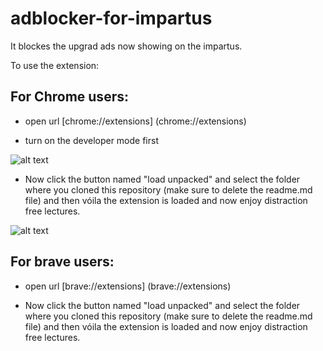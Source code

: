 # adblocker-for-impartus

It blockes the upgrad ads now showing on the impartus.

To use the extension: 

## For Chrome users:

* open url [chrome://extensions] (chrome://extensions)

* turn on the developer mode first

![alt text](https://cdnblog.webkul.com/blog/wp-content/uploads/2019/07/15065714/3-2.png)

* Now click the button named "load unpacked" and select the folder where you cloned this repository (make sure to delete the readme.md file) and then vóila the extension is loaded and now enjoy distraction free lectures.

![alt text](https://cdnblog.webkul.com/blog/wp-content/uploads/2019/07/15065849/4-3.png)

## For brave users:

* open url [brave://extensions] (brave://extensions)

* Now click the button named "load unpacked" and select the folder where you cloned this repository (make sure to delete the readme.md file) and then vóila the extension is loaded and now enjoy distraction free lectures.
